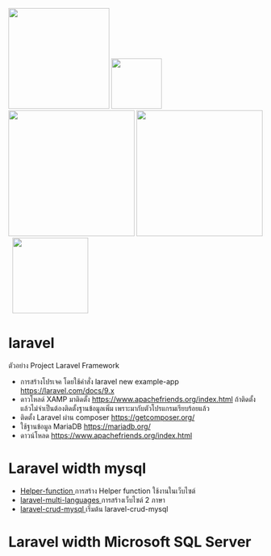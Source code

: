 <img src="https://www.php.net/images/logos/new-php-logo.svg" width="200">   <img src="https://laravel.com/img/logomark.min.svg" width="100"> <img src="https://laravel.com/img/logotype.min.svg" width="250">   <img src="https://mariadb.com/wp-content/uploads/2019/11/mariadb-horizontal-blue.svg" width="250"/> &nbsp;&nbsp;<img src="https://seeklogo.com/images/M/microsoft-sql-server-logo-96AF49E2B3-seeklogo.com.png" width="150"/>
# laravel
ตัวอย่าง Project Laravel Framework
- การสร้างโปรเจค โดยใช้คำสั่ง   laravel new example-app https://laravel.com/docs/9.x
- ดาวโหลด์ XAMP มาติดตั้ง  https://www.apachefriends.org/index.html ถ้าติดตั้งแล้วไม่จำเป็นต้องติดตั้งฐานข้อมูลเพิ่ม เพราะมากับตัวโปรแกรมเรียบร้อยแล้ว
- ติดตั้ง Laravel ผ่าน composer  https://getcomposer.org/
- ใช้ฐานข้อมูล MariaDB https://mariadb.org/
- ดาวน์โหลด https://www.apachefriends.org/index.html 

# Laravel width mysql
* <a href=""> Helper-function </a> การสร้าง  Helper function ใช้งานในเว็บไซต์
* <a href=""> laravel-multi-languages </a> การสร้างเว็บไซต์ 2 ภาษา
* <a href=""> laravel-crud-mysql </a>  เริ่มต้น laravel-crud-mysql
# Laravel width Microsoft SQL Server
